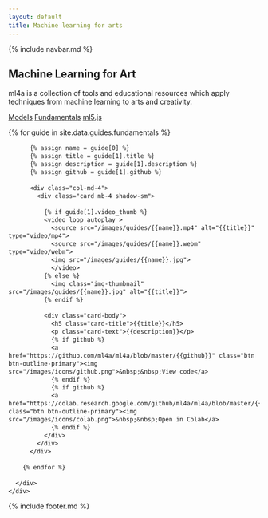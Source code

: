 ```yaml
---
layout: default
title: Machine learning for arts
---
```


{% include navbar.md %}

<main role="main">

  <section class="jumbotron text-center">
    <div class="container">
      <h1>Machine Learning for Art</h1>
      <p class="lead text-muted">ml4a is a collection of tools and educational resources which apply techniques from machine learning to arts and creativity.</p>
      <p>
        <a href="/" class="btn btn-secondary my-2">Models</a>
        <a href="#" class="btn btn-primary my-2">Fundamentals</a>
        <a href="/ml5" class="btn btn-secondary my-2">ml5.js</a>
      </p>
    </div>
  </section>

  <div class="album py-5 bg-light">
    <div class="container-xl">
      <div class="row">
        {% for guide in site.data.guides.fundamentals %}
          
          {% assign name = guide[0] %}
          {% assign title = guide[1].title %}
          {% assign description = guide[1].description %}
          {% assign github = guide[1].github %}

          <div class="col-md-4">
            <div class="card mb-4 shadow-sm">
              
              {% if guide[1].video_thumb %}
              <video loop autoplay >
                <source src="/images/guides/{{name}}.mp4" alt="{{title}}" type="video/mp4">
                <source src="/images/guides/{{name}}.webm" type="video/webm">
                <img src="/images/guides/{{name}}.jpg">
                </video>
              {% else %}
                <img class="img-thumbnail" src="/images/guides/{{name}}.jpg" alt="{{title}}">
              {% endif %}

              <div class="card-body">
                <h5 class="card-title">{{title}}</h5>
                <p class="card-text">{{description}}</p>
                {% if github %}
                <a href="https://github.com/ml4a/ml4a/blob/master/{{github}}" class="btn btn-outline-primary"><img src="/images/icons/github.png">&nbsp;&nbsp;View code</a>
                {% endif %}
                {% if github %}
                <a href="https://colab.research.google.com/github/ml4a/ml4a/blob/master/{{github}}" class="btn btn-outline-primary"><img src="/images/icons/colab.png">&nbsp;&nbsp;Open in Colab</a>
                {% endif %}
              </div>
            </div>
          </div>
    
        {% endfor %}
        
      </div>
    </div>
  </div>

</main>

{% include footer.md %}
